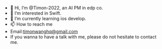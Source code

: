 - 👋 Hi, I’m @Timon-2022, an AI PM in edp co.
- 👀 I’m interested in Swift.
- 🌱 I’m currently learning ios develop.
- 📫 How to reach me 
- Email:timonwanghq@gmail.com
- If you wanna to have a talk with me, please do not hesitate to contact me.

<!---
Timon-2022/Timon-2022 is a ✨ special ✨ repository because its `README.md` (this file) appears on your GitHub profile.
You can click the Preview link to take a look at your changes.
--->
